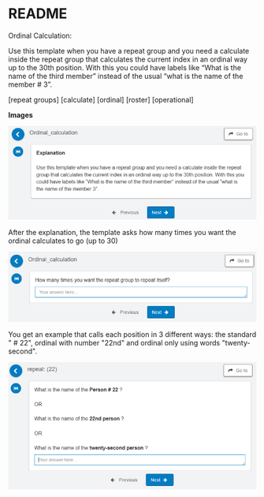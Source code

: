 # README

Ordinal Calculation:

Use this template when you have a repeat group and you need a calculate inside the repeat group that calculates the current index in an ordinal way up to the 30th position. With this you could have labels like “What is the name of the third member” instead of the usual “what is the name of the member # 3”.

[repeat groups] [calculate] [ordinal] [roster] [operational]



**Images**

<img src="https://github.com/PovertyAction/SurveyCTO-Templates/blob/master/Ordinal_calculation/1_ordinal_calculation.png" width="600" />

After the explanation, the template asks how many times you want the ordinal calculates to go (up to 30)

<img src="https://github.com/PovertyAction/SurveyCTO-Templates/blob/master/Ordinal_calculation/2_ordinal_calculation.png" width="600" />

You get an example that calls each position in 3 different ways: the standard " # 22", ordinal with number "22nd" and ordinal only using words "twenty-second". 

<img src="https://github.com/PovertyAction/SurveyCTO-Templates/blob/master/Ordinal_calculation/3_ordinal_calculation.png" width="600" />
